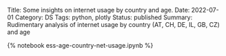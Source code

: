 Title: Some insights on internet usage by country and age.
Date: 2022-07-01
Category: DS
Tags: python, plotly
Status: published
Summary: Rudimentary analysis of internet usage by country (AT, CH, DE, IL, GB, CZ) and age

{% notebook ess-age-country-net-usage.ipynb %}
